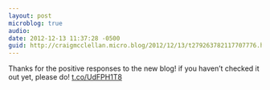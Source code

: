 ```yaml
---
layout: post
microblog: true
audio: 
date: 2012-12-13 11:37:28 -0500
guid: http://craigmcclellan.micro.blog/2012/12/13/t279263782117707776.html
---
```

Thanks for the positive responses to the new blog! if you haven’t checked it out yet, please do! [t.co/UdFPH1T8](http://t.co/UdFPH1T8)
